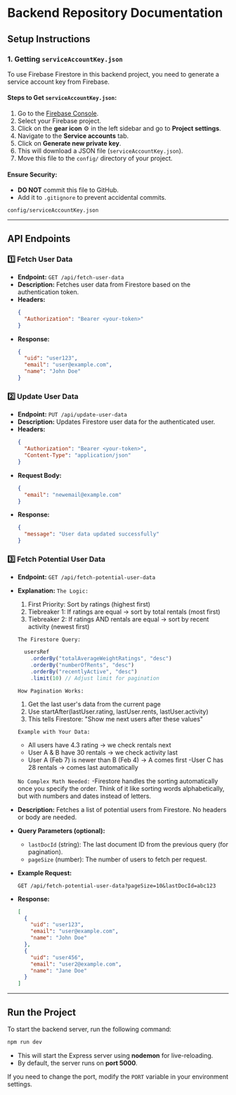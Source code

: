 # Backend Repository Documentation

## Setup Instructions

### 1. Getting `serviceAccountKey.json`
To use Firebase Firestore in this backend project, you need to generate a service account key from Firebase.

#### **Steps to Get `serviceAccountKey.json`**:
1. Go to the [Firebase Console](https://console.firebase.google.com/).
2. Select your Firebase project.
3. Click on the **gear icon** ⚙️ in the left sidebar and go to **Project settings**.
4. Navigate to the **Service accounts** tab.
5. Click on **Generate new private key**.
6. This will download a JSON file (`serviceAccountKey.json`).
7. Move this file to the `config/` directory of your project.

#### **Ensure Security:**
- **DO NOT** commit this file to GitHub.
- Add it to `.gitignore` to prevent accidental commits.

```gitignore
config/serviceAccountKey.json
```

---

## API Endpoints

### 1️⃣ **Fetch User Data**
- **Endpoint:** `GET /api/fetch-user-data`
- **Description:** Fetches user data from Firestore based on the authentication token.
- **Headers:**
  ```json
  {
    "Authorization": "Bearer <your-token>"
  }
  ```
- **Response:**
  ```json
  {
    "uid": "user123",
    "email": "user@example.com",
    "name": "John Doe"
  }
  ```

### 2️⃣ **Update User Data**
- **Endpoint:** `PUT /api/update-user-data`
- **Description:** Updates Firestore user data for the authenticated user.
- **Headers:**
  ```json
  {
    "Authorization": "Bearer <your-token>",
    "Content-Type": "application/json"
  }
  ```
- **Request Body:**
  ```json
  {
    "email": "newemail@example.com"
  }
  ```
- **Response:**
  ```json
  {
    "message": "User data updated successfully"
  }
  ```

### 3️⃣ **Fetch Potential User Data**
- **Endpoint:** `GET /api/fetch-potential-user-data`
- **Explanation:** 
  `The Logic:`
  1. First Priority: Sort by ratings (highest first)
  2. Tiebreaker 1: If ratings are equal → sort by total rentals (most first)
  3. Tiebreaker 2: If ratings AND rentals are equal → sort by recent activity (newest first)
  
  `The Firestore Query:`
  ```javascript
    usersRef
      .orderBy("totalAverageWeightRatings", "desc")
      .orderBy("numberOfRents", "desc")
      .orderBy("recentlyActive", "desc")
      .limit(10) // Adjust limit for pagination
  ```
  
  `How Pagination Works:`
    1. Get the last user's data from the current page
    2. Use startAfter(lastUser.rating, lastUser.rents, lastUser.activity)
    3. This tells Firestore: "Show me next users after these values"
  
  `Example with Your Data:`
    - All users have 4.3 rating → we check rentals next
    - User A & B have 30 rentals → we check activity last
    - User A (Feb 7) is newer than B (Feb 4) → A comes first
    -User C has 28 rentals → comes last automatically

  `No Complex Math Needed:`
    -Firestore handles the sorting automatically once you specify the order. Think of it like sorting words alphabetically, but with numbers and dates instead of letters.
- **Description:** Fetches a list of potential users from Firestore. No headers or body are needed.
- **Query Parameters (optional):**
  - `lastDocId` (string): The last document ID from the previous query (for pagination).
  - `pageSize` (number): The number of users to fetch per request.
- **Example Request:**
  ```
  GET /api/fetch-potential-user-data?pageSize=10&lastDocId=abc123
  ```
- **Response:**
  ```json
  [
    {
      "uid": "user123",
      "email": "user@example.com",
      "name": "John Doe"
    },
    {
      "uid": "user456",
      "email": "user2@example.com",
      "name": "Jane Doe"
    }
  ]
  ```

---

## Run the Project

To start the backend server, run the following command:

```bash
npm run dev
```

- This will start the Express server using **nodemon** for live-reloading.
- By default, the server runs on **port 5000**.

If you need to change the port, modify the `PORT` variable in your environment settings.